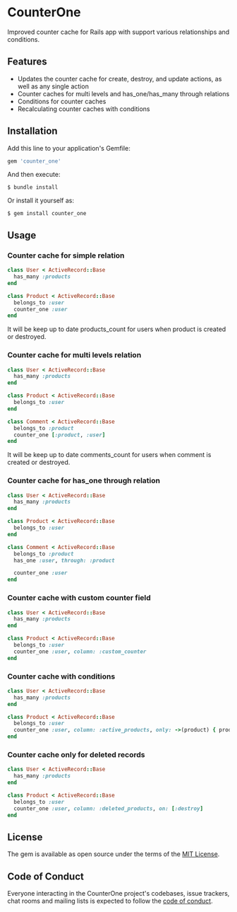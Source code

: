 # CounterOne

Improved counter cache for Rails app with support various relationships and conditions.

## Features
- Updates the counter cache for create, destroy, and update actions, as well as any single action
- Counter caches for multi levels and has_one/has_many through relations
- Conditions for counter caches
- Recalculating counter caches with conditions

## Installation

Add this line to your application's Gemfile:

```ruby
gem 'counter_one'
```

And then execute:

    $ bundle install

Or install it yourself as:

    $ gem install counter_one

## Usage

### Counter cache for simple relation

```ruby
class User < ActiveRecord::Base
  has_many :products
end

class Product < ActiveRecord::Base
  belongs_to :user
  counter_one :user
end
```

It will be keep up to date products_count for users when product is created or destroyed.

### Counter cache for multi levels relation

```ruby
class User < ActiveRecord::Base
  has_many :products
end

class Product < ActiveRecord::Base
  belongs_to :user
end

class Comment < ActiveRecord::Base
  belongs_to :product
  counter_one [:product, :user]
end
```

It will be keep up to date comments_count for users when comment is created or destroyed.

### Counter cache for has_one through relation

```ruby
class User < ActiveRecord::Base
  has_many :products
end

class Product < ActiveRecord::Base
  belongs_to :user
end

class Comment < ActiveRecord::Base
  belongs_to :product
  has_one :user, through: :product

  counter_one :user
end
```

### Counter cache with custom counter field

```ruby
class User < ActiveRecord::Base
  has_many :products
end

class Product < ActiveRecord::Base
  belongs_to :user
  counter_one :user, column: :custom_counter
end
```

### Counter cache with conditions

```ruby
class User < ActiveRecord::Base
  has_many :products
end

class Product < ActiveRecord::Base
  belongs_to :user
  counter_one :user, column: :active_products, only: ->(product) { product.active? }
end
```

### Counter cache only for deleted records

```ruby
class User < ActiveRecord::Base
  has_many :products
end

class Product < ActiveRecord::Base
  belongs_to :user
  counter_one :user, column: :deleted_products, on: [:destroy]
end
```

## License

The gem is available as open source under the terms of the [MIT License](https://opensource.org/licenses/MIT).

## Code of Conduct

Everyone interacting in the CounterOne project's codebases, issue trackers, chat rooms and mailing lists is expected to follow the [code of conduct](https://github.com/[USERNAME]/counter_one/blob/master/CODE_OF_CONDUCT.md).
